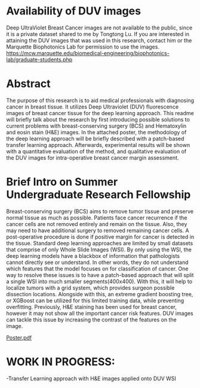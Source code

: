 # Availability of DUV images
Deep UltraViolet Breast Cancer images are not available to the public, since it is a private dataset shared to me by Tongtong Lu. 
If you are interested in attaining the DUV images that was used in this research, contact him or the Marquette Biophotonics Lab for permission to use the images. 
https://mcw.marquette.edu/biomedical-engineering/biophotonics-lab/graduate-students.php

# Abstract
The purpose of this research is to aid medical professionals with diagnosing cancer in breast tissue. It utilizes Deep Ultraviolet (DUV) fluorescence images of breast cancer tissue for the deep learning approach. This readme will briefly talk about the research by first introducing possible solutions to current problems with breast-conserving surgery (BCS) and Hematoxylin and eosin stain (H&E) images. In the attached poster, the methodology of the deep learning approach will be briefly described with a patch-based transfer learning approach. Afterwards, experimental results will be shown with a quantitative evaluation of the method, and qualitative evaluation of the DUV images for intra-operative breast cancer margin assessment.

# Brief Intro on Summer Undergraduate Research Fellowship
Breast-conserving surgery (BCS) aims to remove tumor tissue and preserve normal tissue as much as possible. Patients face cancer recurrence if the cancer cells are not removed entirely and remain on the tissue. Also, they may need to have additional surgery to removed remaining cancer cells. A post-operative procedure is done if positive margin for cancer is detected in the tissue. Standard deep learning approaches are limited by small datasets that comprise of only Whole Slide Images (WSI). By only using the WSI, the deep learning models have a blackbox of information that pathologists cannot directly see or understand. In other words, they do not understand which features that the model focuses on for classification of cancer. One way to resolve these issues is to have a patch-based approach that will split a single WSI into much smaller segments(400x400). With this, it will help to localize tumors with a grid system, which provides surgeon possible dissection locations. Alongside with this, an extreme gradient boosting tree, or XGBoost can be utilized for this limited training data, while preventing overfitting. Previously, H&E staining has been used for breast cancer, however it may not show all the important cancer risk features. DUV images can tackle this issue by increasing the contrast of the features on the image.

[Poster.pdf](https://github.com/dominusoctane/Breast-Cancer-Research/files/7566537/Poster.pdf)

# WORK IN PROGRESS:
-Transfer Learning approach with H&E images applied onto DUV WSI
